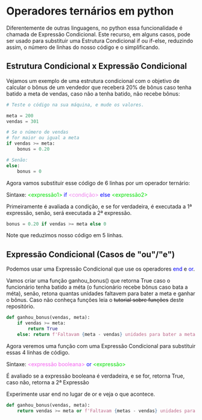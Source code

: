 # Operadores ternários em python

Diferentemente de outras linguagens, no python essa funcionalidade é chamada de Expressão Condicional. Este recurso, em alguns casos, pode ser usado para substituir uma Estrutura Condicional if ou if-else, reduzindo assim, o número de linhas do nosso código e o simplificando.

## Estrutura Condicional x Expressão Condicional

Vejamos um exemplo de uma estrutura condicional com o objetivo de calcular o bônus de um vendedor que receberá 20% de bônus caso tenha batido a meta de vendas, caso não a tenha batido, não recebe bônus:

```python
# Teste o código na sua máquina, e mude os valores.

meta = 200
vendas = 301

# Se o número de vendas 
# for maior ou igual a meta
if vendas >= meta:
    bonus = 0.20

# Senão:
else:
    bonus = 0
```

Agora vamos substituir esse código  de 6 linhas por um operador ternário:

Sintaxe:
<font color ='greenli'><expressão1></font> <font color ='blue'>if</font> <font color ='violet'><condição></font> <font color ='blue'>else</font> <font color ='greenli'><expressão2></font>

Primeiramente é avaliada a condição, e se for verdadeira, é executada a 1ª expressão, senão, será executada a 2ª expressão.

```python
bonus = 0.20 if vendas >= meta else 0
```

Note que reduzimos nosso código em 5 linhas.


## Expressão Condicional (Casos de "ou"/"e")

Podemos usar uma Expressão Condicional que use os operadores <font color ='blue'>end</font> e <font color ='blue'>or</font>.

Vamos criar uma função  ganhou_bonus() que retorna True caso o funcionário tenha batido a méta (o funcionário recebe bônus caso bata a méta), senão, retona quantas unidades faltavem para bater a  meta e ganhar o bônus. Caso não conheça funções leia o ~~tutorial sobre funções~~ deste repositório.

```python
def ganhou_bonus(vendas, meta):
    if vendas >= meta:
        return True
    else: return f'Faltavam {meta - vendas} unidades para bater a meta'
```

Agora veremos uma função com uma Expressão Condicional para substituir essas 4 linhas de código.

Sintaxe:
<font color ='f564f'><expressão booleana></font> <font color ='blue'>or</font> <font color ='greenli'><expressão></font>

É avaliado se a expressão booleana é verdadeira, e se for, retorna True, caso não, retorna a 2ª Expressão

Experimente usar end no lugar de or e veja o que acontece.

```python
def ganhou_bonus(vendas, meta):
    return vendas >= meta or f'Faltavam {metas - vendas} unidades para bater a meta'
```